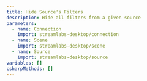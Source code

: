 ```yaml
---
title: Hide Source's Filters
description: Hide all filters from a given source
parameters:
  - name: Connection
    import: streamlabs-desktop/connection
  - name: Scene
    import: streamlabs-desktop/scene
  - name: Source
    import: streamlabs-desktop/source
variables: []
csharpMethods: []
---
```

